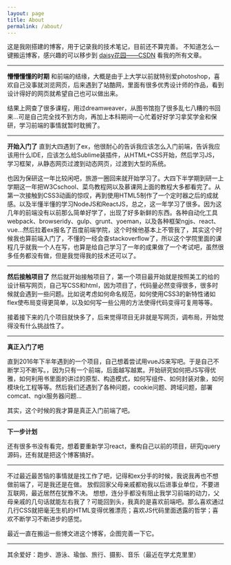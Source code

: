 ```yaml
---
layout: page
title: About
permalink: /about/
---
```


这是我刚搭建的博客，用于记录我的技术笔记，目前还不算完善。
不知道怎么一键搬运博客，感兴趣的可以移步到 [daisy花园——CSDN](http://blog.csdn.net/sinat_25127047) 看我的所有文章。

***

**懵懵懂懂的时期**
和前端的结缘，大概是由于上大学以前就特别爱photoshop，喜欢自己没事就浏览网页，后来遇到了站酷网，里面有很多优秀设计师的作品，看到设计得好的网页就希望自己也可以做出来。

结果上网查了很多课程，用过dreamweaver，从图书馆抱了很多乱七八糟的书回来...可是自己完全找不到方向，再加上本科期间一心忙着好好学习拿奖学金和保研，学习前端的事情就暂时耽搁了。

***

**开始入门了**
直到大四遇到了ex，他很耐心的告诉我应该怎么入门前端，告诉我应该用什么IDE，应该怎么给Sublime装插件，从HTML+CSS开始，然后学习JS，学习框架，从静态网页过渡到动态网页，过渡到大型的系统。

也因为保研这一年比较闲吧，旅游一圈回来就开始学习了。大四下半学期到研一上学期这一年把W3Cschool、菜鸟教程网以及慕课网上面的教程大多都看完了。从第一次接触到CSS3动画的惊叹，再到使用HTML5制作了一个定时器之后的成就感。以及半懂半懂的学习NodeJS和ReactJS，总之，这一年学习了很多。因为这几年的前端没有以前那么简单好学了，出现了好多新鲜的东西。各种自动化工具webpack、browseridy、gulp、grunt、yoeman，以及各种框架ngjs、react、vue...然后拉着ex报名了百度前端学院，这个时候他基本上不管我了，其实这个时候我也算前端入门了，不懂的一经会查stackoverflow了，所以这个学院里面的课程几乎就我一个人在写，也算是给自己学习了一年的成果做了一个考试吧，虽然很多任务都没有做，但是我觉得我的技术还可以了。

***

**然后接触项目了**
然后就开始接触项目了，第一个项目最开始就是按照美工的给的设计稿写网页，自己写CSS和html，因为项目了，代码量必然变得很多，很多时候就会遇到一些问题。比如说考虑如何命名规范，如何使用CSS3的新特性诸如flex使布局变得更简单，以及如何写一些公用的方法使得代码变得可复用等等。

接着接下来的几个项目就快多了，后来觉得项目无非就是写网页，调布局，开始觉得没有什么挑战性了。

***

**真正入门了吧**

直到2016年下半年遇到的一个项目，自己想着尝试用vueJS来写吧。于是自己不断学习不断写。，因为只有一个前端，后面越写越累。开始研究如何把JS写得优雅，如何利用书里面的讲过的原型、构造模式，如何写组件、如何封装对象，如何模块化工程等等。然后我们还遇到了各种问题，cookie问题、跨域问题，部署comcat、ngix服务器问题...

其实，这个时候的我才算是真正入门前端了吧。

***

**下一步计划**

还有很多书没有看完，想着要重新学习react，重构自己以前的项目，研究jquery源码，还有就是把这个博客搞好。

***

不过最近最苦恼的事情就是找工作了吧，记得和ex分手的时候，我说我再也不想做前端了，可是我还是在做。
放假回家父母亲戚都劝我以后进事业单位，不要进互联网，最近居然在犹豫不决。
想想，连分手都没有阻止我学习前端的动力，父母亲戚的几句话就能左右我了？可能回到头，我真的是喜欢前端吧。那么喜欢通过几行CSS就把毫无生机的HTML变得优雅漂亮；喜欢JS代码里面透露的哲学；喜欢不断学习不断进步的感觉。


最近一直在搬运一些博文进这个博客，企图完善一下它。

***

其余爱好：跑步、游泳、瑜伽、旅行、摄影、音乐（最近在学尤克里里）